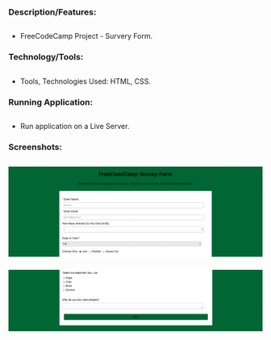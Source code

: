 ### Description/Features:
##
* FreeCodeCamp Project - Survery Form.
###
### Technology/Tools:
##
* Tools, Technologies Used: HTML, CSS.
###
### Running Application:
##
* Run application on a Live Server.
###
### Screenshots:
##
![home_1](readme_pictures/home_2.png)
###
![home_2](readme_pictures/home_1.png)
